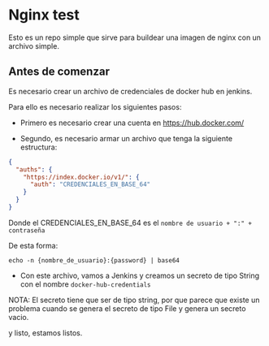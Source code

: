 # Nginx test

Esto es un repo simple que sirve para buildear una imagen de nginx con un archivo simple.

## Antes de comenzar

Es necesario crear un archivo de credenciales de docker hub en jenkins.

Para ello es necesario realizar los siguientes pasos:

- Primero es necesario crear una cuenta en https://hub.docker.com/

- Segundo, es necesario armar un archivo que tenga la siguiente estructura:
```json
{
  "auths": {
    "https://index.docker.io/v1/": {
      "auth": "CREDENCIALES_EN_BASE_64"
    }
  }
}
```

Donde el CREDENCIALES_EN_BASE_64 es el `nombre de usuario + ":" + contraseña` 

De esta forma:
```
echo -n {nombre_de_usuario}:{password} | base64
```

- Con este archivo, vamos a Jenkins y creamos un secreto de tipo String con el nombre `docker-hub-credentials`

NOTA: El secreto tiene que ser de tipo string, por que parece que existe un problema cuando se genera el secreto de tipo File y genera un secreto vacio.


y listo, estamos listos.
